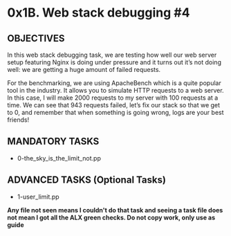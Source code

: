 # 0x1B. Web stack debugging #4

## OBJECTIVES
In this web stack debugging task, we are testing how well our web server setup featuring Nginx is doing under pressure and it turns out it’s not doing well: we are getting a huge amount of failed requests.

For the benchmarking, we are using ApacheBench which is a quite popular tool in the industry. It allows you to simulate HTTP requests to a web server. In this case, I will make 2000 requests to my server with 100 requests at a time. We can see that 943 requests failed, let’s fix our stack so that we get to 0, and remember that when something is going wrong, logs are your best friends!

## MANDATORY TASKS
- 0-the_sky_is_the_limit_not.pp

## ADVANCED TASKS (Optional Tasks)
- 1-user_limit.pp

**Any file not seen means I couldn't do that task and seeing a task file does not mean I got all the ALX green checks. Do not copy work, only use as guide**
